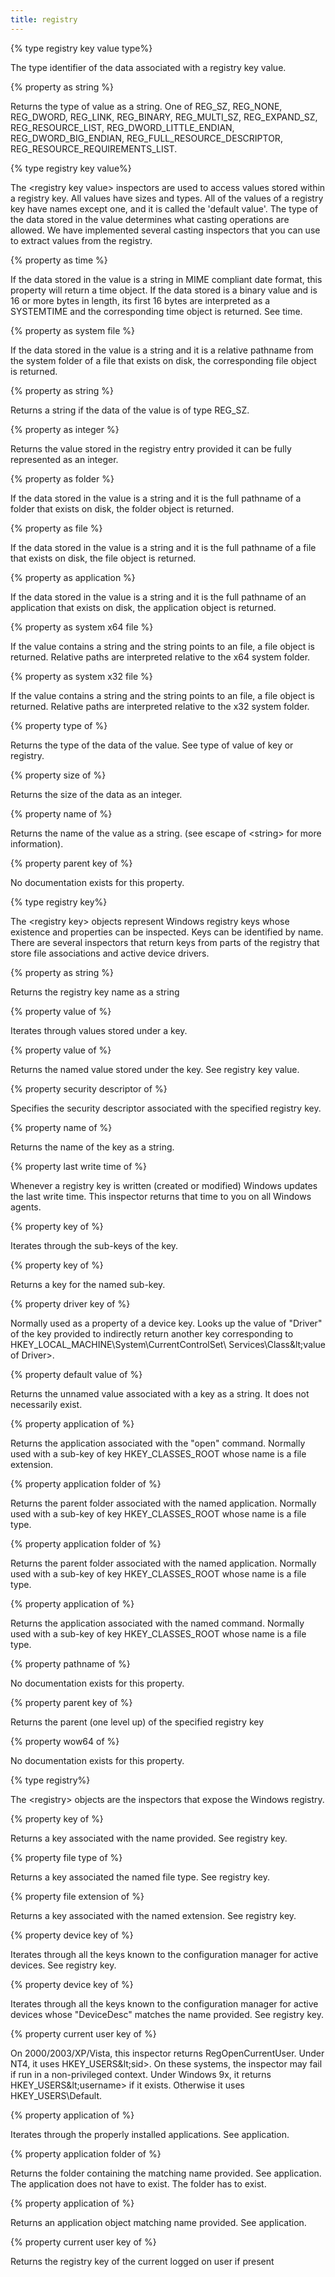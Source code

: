 ```yaml
---
title: registry
---
```


{% type registry key value type%}

The type identifier of the data associated with a registry key value.

{% property <registry key value type> as string %}

Returns the type of value as a string. One of REG_SZ, REG_NONE, REG_DWORD, REG_LINK, REG_BINARY, REG_MULTI_SZ, REG_EXPAND_SZ, REG_RESOURCE_LIST, REG_DWORD_LITTLE_ENDIAN, REG_DWORD_BIG_ENDIAN, REG_FULL_RESOURCE_DESCRIPTOR, REG_RESOURCE_REQUIREMENTS_LIST.

{% type registry key value%}

The &lt;registry key value&gt; inspectors are used to access values stored within a registry key. All values have sizes and types. All of the values of a registry key have names except one, and it is called the &#39;default value&#39;. The type of the data stored in the value determines what casting operations are allowed. We have implemented several casting inspectors that you can use to extract values from the registry.

{% property <registry key value> as time %}

If the data stored in the value is a string in MIME compliant date format, this property will return a time object. If the data stored is a binary value and is 16 or more bytes in length, its first 16 bytes are interpreted as a SYSTEMTIME and the corresponding time object is returned. See time.

{% property <registry key value> as system file %}

If the data stored in the value is a string and it is a relative pathname from the system folder of a file that exists on disk, the corresponding file object is returned.

{% property <registry key value> as string %}

Returns a string if the data of the value is of type REG_SZ.

{% property <registry key value> as integer %}

Returns the value stored in the registry entry provided it can be fully represented as an integer.

{% property <registry key value> as folder %}

If the data stored in the value is a string and it is the full pathname of a folder that exists on disk, the folder object is returned.

{% property <registry key value> as file %}

If the data stored in the value is a string and it is the full pathname of a file that exists on disk, the file object is returned.

{% property <registry key value> as application %}

If the data stored in the value is a string and it is the full pathname of an application that exists on disk, the application object is returned.

{% property <registry key value> as system x64 file %}

If the value contains a string and the string points to an file, a file object is returned. Relative paths are interpreted relative to the x64 system folder.

{% property <registry key value> as system x32 file %}

If the value contains a string and the string points to an file, a file object is returned. Relative paths are interpreted relative to the x32 system folder.

{% property type of <registry key value> %}

Returns the type of the data of the value. See type of value of key or registry.

{% property size of <registry key value> %}

Returns the size of the data as an integer.

{% property name of <registry key value> %}

Returns the name of the value as a string. (see escape of &lt;string&gt; for more information).

{% property parent key of <registry key value> %}

No documentation exists for this property.

{% type registry key%}

The &lt;registry key&gt; objects represent Windows registry keys whose existence and properties can be inspected. Keys can be identified by name. There are several inspectors that return keys from parts of the registry that store file associations and active device drivers.

{% property <registry key> as string %}

Returns the registry key name as a string

{% property value of <registry key> %}

Iterates through values stored under a key.

{% property value <string> of <registry key> %}

Returns the named value stored under the key. See registry key value.

{% property security descriptor of <registry key> %}

Specifies the security descriptor associated with the specified registry key.

{% property name of <registry key> %}

Returns the name of the key as a string.

{% property last write time of <registry key> %}

Whenever a registry key is written (created or modified) Windows updates the last write time. This inspector returns that time to you on all Windows agents.

{% property key of <registry key> %}

Iterates through the sub-keys of the key.

{% property key <string> of <registry key> %}

Returns a key for the named sub-key.

{% property driver key of <registry key> %}

Normally used as a property of a device key. Looks up the value of &quot;Driver&quot; of the key provided to indirectly return another key corresponding to HKEY_LOCAL_MACHINE\System\CurrentControlSet\ Services\Class\&lt;value of Driver&gt;.

{% property default value of <registry key> %}

Returns the unnamed value associated with a key as a string. It does not necessarily exist.

{% property application of <registry key> %}

Returns the application associated with the &quot;open&quot; command. Normally used with a sub-key of key HKEY_CLASSES_ROOT whose name is a file extension.

{% property application folder of <registry key> %}

Returns the parent folder associated with the named application. Normally used with a sub-key of key HKEY_CLASSES_ROOT whose name is a file type.

{% property application folder <string> of <registry key> %}

Returns the parent folder associated with the named application. Normally used with a sub-key of key HKEY_CLASSES_ROOT whose name is a file type.

{% property application <string> of <registry key> %}

Returns the application associated with the named command. Normally used with a sub-key of key HKEY_CLASSES_ROOT whose name is a file type.

{% property pathname of <registry key> %}

No documentation exists for this property.

{% property parent key of <registry key> %}

Returns the parent (one level up) of the specified registry key

{% property wow64 of <registry key> %}

No documentation exists for this property.

{% type registry%}

The &lt;registry&gt; objects are the inspectors that expose the Windows registry.

{% property key <string> of <registry> %}

Returns a key associated with the name provided. See registry key.

{% property file type <string> of <registry> %}

Returns a key associated the named file type. See registry key.

{% property file extension <string> of <registry> %}

Returns a key associated with the named extension. See registry key.

{% property device key of <registry> %}

Iterates through all the keys known to the configuration manager for active devices. See registry key.

{% property device key <string> of <registry> %}

Iterates through all the keys known to the configuration manager for active devices whose &quot;DeviceDesc&quot; matches the name provided. See registry key.

{% property current user key <logged on user> of <registry> %}

On 2000/2003/XP/Vista, this inspector returns RegOpenCurrentUser. Under NT4, it uses HKEY_USERS\&lt;sid&gt;. On these systems, the inspector may fail if run in a non-privileged context. Under Windows 9x, it returns HKEY_USERS\&lt;username&gt; if it exists. Otherwise it uses HKEY_USERS\Default.

{% property application of <registry> %}

Iterates through the properly installed applications. See application.

{% property application folder <string> of <registry> %}

Returns the folder containing the matching name provided. See application. The application does not have to exist. The folder has to exist.

{% property application <string> of <registry> %}

Returns an application object matching name provided. See application.

{% property current user key of <registry> %}

Returns the registry key of the current logged on user if present

